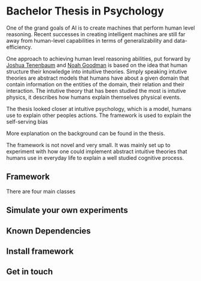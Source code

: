 # Bachelor Thesis in Psychology 

One of the grand goals of AI is to create machines that perform human level reasoning. Recent successes in creating intelligent machines are
still far away from human-level capabilities in terms of generalizability and data-efficiency.

One approach to achieving human level reasoning abilities, put forward by [Joshua Tenenbaum](http://web.mit.edu/cocosci/josh.html)
and [Noah Goodman](https://cocolab.stanford.edu/ndg.html) is based on the idea that human structure their knowledge into intuitive theories.
Simply speaking intutive theories are abstract models that humans have about a given domain that contain information
on the entities of the domain, their relation and their interaction. The intutive theory that has been studied the most is intutive physics, it describes how humans explain themselves physical events. 

The thesis looked closer at intuitive psychology, which is a model, humans use to explain other peoples actions. The framework is used to explain the self-serving bias

More explanation on the background can be found in the  thesis.

The framework is not novel and very small. It was mainly set up to experiment with how one could implement abstract intuitive theories that humans use in everyday life to explain a well studied cognitive process.

## Framework 

There are four main classes 

## Simulate your own experiments 

## Known Dependencies 

## Install framework

## Get in touch 


